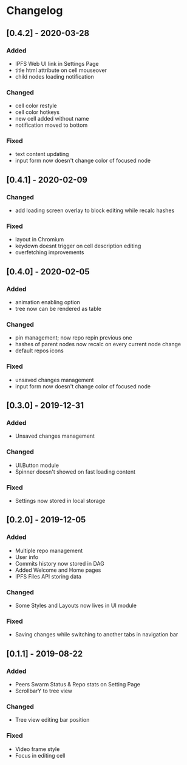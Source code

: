 # Changelog

## [0.4.2] - 2020-03-28

### Added
- IPFS Web UI link in Settings Page
- title html attribute on cell mouseover
- child nodes loading notification

### Changed
- cell color restyle
- cell color hotkeys 
- new cell added without name
- notification moved to bottom

### Fixed
- text content updating
- input form now doesn't change color of focused node


## [0.4.1] - 2020-02-09

### Changed
- add loading screen overlay to block editing while recalc hashes

### Fixed
- layout in Chromium
- keydown doesnt trigger on cell description editing
- overfetching improvements

## [0.4.0] - 2020-02-05

### Added
- animation enabling option
- tree now can be rendered as table

### Changed
- pin management; now repo repin previous one
- hashes of parent nodes now recalc on every current node change
- default repos icons

### Fixed
- unsaved changes management
- input form now doesn't change color of focused node

## [0.3.0] - 2019-12-31

### Added
- Unsaved changes management

### Changed
- UI.Button module
- Spinner doesn't showed on fast loading content

### Fixed
- Settings now stored in local storage

## [0.2.0] - 2019-12-05

### Added

- Multiple repo management
- User info
- Commits history now stored in DAG
- Added Welcome and Home pages
- IPFS Files API storing data

### Changed

- Some Styles and Layouts now lives in UI module

### Fixed

- Saving changes while switching to another tabs in navigation bar

## [0.1.1] - 2019-08-22

### Added

- Peers Swarm Status & Repo stats on Setting Page
- ScrollbarY to tree view

### Changed

- Tree view editing bar position

### Fixed

- Video frame style
- Focus in editing cell